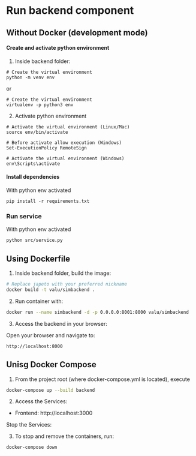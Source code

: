 # Run backend component

## Without Docker (development mode)

#### Create and activate python environment

1. Inside backend folder:

```
# Create the virtual environment
python -m venv env 
```

or

```
# Create the virtual environment
virtualenv -p python3 env
```

2. Activate python environment

```
# Activate the virtual environment (Linux/Mac)
source env/bin/activate
```

```
# Before activate allow execution (Windows)
Set-ExecutionPolicy RemoteSign
```

```
# Activate the virtual environment (Windows)
env\Scripts\activate
```

#### Install dependencies

With python env activated

```
pip install -r requirements.txt
```

### Run service

With python env activated

```
python src/service.py
```

## Using Dockerfile

1. Inside backend folder, build the image:

```bash
# Replace japeto with your preferred nickname
docker build -t valu/simbackend .
```

2. Run container with:

```bash
docker run --name simbackend -d -p 0.0.0.0:8001:8000 valu/simbackend
```

3. Access the backend in your browser:

Open your browser and navigate to:

```plaintext
http://localhost:8000
```

## Unisg Docker Compose

1. From the project root (where docker-compose.yml is located), execute

```bash
docker-compose up --build backend
```

2. Access the Services:

- Frontend: http://localhost:3000

Stop the Services:

3. To stop and remove the containers, run:

```bash
docker-compose down
```